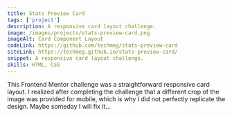 ```yaml
---
title: Stats Preview Card
tags: ['project']
description: A responsive card layout challenge.
image: /images/projects/stats-preview-card.png
imageAlt: Card Component Layout
codeLink: https://github.com/techmeg/stats-preview-card
siteLink: https://techmeg.github.io/stats-preview-card/
snippet: A responsive card layout challenge.
skills: HTML, CSS
---
```

This Frontend Mentor challenge was a straightforward responsive card layout. I realized after completing the challenge that a different crop of the image was provided for mobile, which is why I did not perfectly replicate the design. Maybe someday I will fix it...